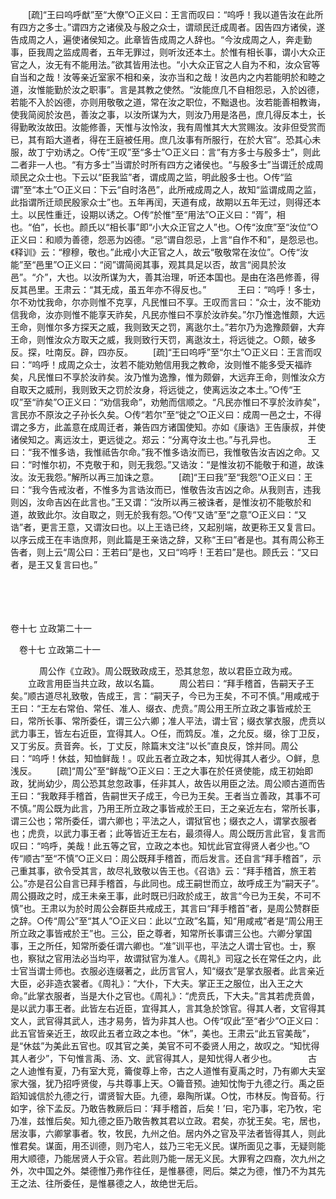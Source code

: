<!-- { "loadSidebar": true } -->
　　[疏]“王曰呜呼猷”至“大僚”○正义曰：王言而叹曰：“呜呼！我以道告汝在此所有四方之多士。”谓四方之诸侯及与殷之众士，谓顽民迁成周者。因告四方诸侯，遂告成周之人，遍使诸侯知之。此章皆告成周之人辞也。“今汝成周之人，奔走勤事，臣我周之监成周者，五年无罪过，则听汝还本土。於惟有相长事，谓小大众正官之人，汝无有不能用法。”欲其皆用法也。“小大众正官之人自为不和，汝众官等自当和之哉！汝等亲近室家不相和亲，汝亦当和之哉！汝邑内之内若能明於和睦之道，汝惟能勤於汝之职事”。言是其教之使然。“汝能庶几不自相怨忌，入於凶德，若能不入於凶德，亦则用敬敬之道，常在汝之职位，不黜退也。汝若能善相教诲，使我简阅於汝邑，善汝之事，以汝所谋为大，则汝乃用是洛邑，庶几得反本土，长得勤畋汝故田。汝能修善，天惟与汝怜汝，我有周惟其大大赏赐汝。汝非但受赏而已，其有蹈大道者，得在王庭被任用。庶几汝事有所服行，在於大官”。恐其心未服，故丁宁劝诱之。○传“王叹”至“多士”○正义曰：言“有方多士与殷多士”，则此二者非一人也。“有方多士”当谓於时所有四方之诸侯也。“与殷多士”当谓迁於成周顽民之众士也。下云以“臣我监”者，谓成周之监，明此殷多士也。○传“监谓”至“本土”○正义曰：下云“自时洛邑”，此所戒成周之人，故知“监谓成周之监，此指谓所迁顽民殷家众士”也。五年再闰，天道有成，故期以五年无过，则得还本土。以民性重迁，设期以诱之。○传“於惟”至“用法”○正义曰：“胥”，相也。“伯”，长也。颜氏以“相长事”即“小大众正官之人”也。○传“汝庶”至“汝位”○正义曰：和顺为善德，怨恶为凶德。“忌”谓自怨忌，上言“自作不和”，是怨忌也。《释训》云：“穆穆，敬也。”此戒小大正官之人，故云“敬敬常在汝位”。○传“汝能”至“邑里”○正义曰：“阅”谓简阅其事，观其具足以否，故言“阅具於汝邑”。“介”，大也。以汝所谋为大，善其治理，听还本国也。是由在洛邑修善，得反其邑里。王肃云：“其无成，虽五年亦不得反也。”
　
　　王曰：“呜呼！多士，尔不劝忱我命，尔亦则惟不克享，凡民惟曰不享。王叹而言曰：“众士，汝不能劝信我命，汝亦则惟不能享天祚矣，凡民亦惟曰不享於汝祚矣。”尔乃惟逸惟颇，大远王命，则惟尔多方探天之威，我则致天之罚，离逖尔土。”若尔乃为逸豫颇僻，大弃王命，则惟汝众方取天之威，我则致行天罚，离逖汝土，将远徙之。○颇，破多反。探，吐南反。辟，四亦反。 
　　[疏]“王曰呜呼”至“尔土”○正义曰：王言而叹曰：“呜呼！成周之众士，汝若不能劝勉信用我之教命，汝则惟不能多受天福祚矣，凡民惟曰不享於汝祚矣。汝乃惟为逸豫，惟为颇僻，大远弃王命，则惟汝众方自取天之威刑，我则致天之罚於汝身，将远徙之，使离远汝之本土。”○传“王叹”至“祚矣”○正义曰：“劝信我命”，劝勉而信顺之。“凡民亦惟曰不享於汝祚矣”，言民亦不原汝之子孙长久矣。○传“若尔”至“徙之”○正义曰：成周一邑之士，不得谓之多方，此盖意在成周迁者，兼告四方诸国使知。亦如《康诰》王告康叔，并使诸侯知之。离远汝土，更远徙之。郑云：“分离夺汝土也。”与孔异也。
　
　　王曰：“我不惟多诰，我惟祗告尔命。”我不惟多诰汝而已，我惟敬告汝吉凶之命。又曰：“时惟尔初，不克敬于和，则无我怨。”又诰汝：“是惟汝初不能敬于和道，故诛汝。汝无我怨。”解所以再三加诛之意。 
　　[疏]“王曰我”至“我怨”○正义曰：王曰：“我今告戒汝者，不惟多为言诰汝而已，惟敬告汝吉凶之命。从我则吉，违我则凶，汝命吉凶在此言也。”王又谓：“汝所以再三被诛者，是惟汝初不能敬於和道，故致此尔。汝自取之，则无於我有怨。”○传“又诰”至“之意”○正义曰：“又诰”者，更言王意，又谓汝曰也。以上王诰已终，又起别端，故更称王又复言曰。以序云成王在丰诰庶邦，则此篇是王亲诰之辞，又称“王曰”者是也。其有周公称王告者，则上云“周公曰：王若曰”是也，又曰“呜呼！王若曰”是也。顾氏云：“又曰者，是王又复言曰也。” 

　
  



 
　 




卷十七 立政第二十一 

　卷十七 立政第二十一 　 


　
　　周公作《立政》。周公既致政成王，恐其怠忽，故以君臣立政为戒。 
　　立政言用臣当共立政，故以名篇。 
　　周公若曰：“拜手稽首，告嗣天子王矣。”顺古道尽礼致敬，告成王，言：“嗣天子，今已为王矣，不可不慎。”用咸戒于王曰：“王左右常伯、常任、准人、缀衣、虎贲。”周公用王所立政之事皆戒於王曰，常所长事、常所委任，谓三公六卿；准人平法，谓士官；缀衣掌衣服，虎贲以武力事王，皆左右近臣，宜得其人。○任，而鸩反。准，之允反。缀，徐丁卫反，又丁劣反。贲音奔。长，丁丈反，除篇末文注“以长”直良反，馀并同。周公曰：“呜呼！休兹，知恤鲜哉！。叹此五者立政之本，知忧得其人者少。○鲜，息浅反。 
　　[疏]“周公”至“鲜哉”○正义曰：王之大事在於任贤使能，成王初始即政，犹尚幼少，周公恐其怠忽政事，任非其人，故告以用臣之法。周公顺古道而告王曰：“我敢拜手稽首，告嗣世天子成王，今已为王矣。王者当立善政，其事不可不慎。”周公既为此言，乃用王所立政之事皆戒於王曰，王之亲近左右，常所长事，谓三公也；常所委任，谓六卿也；平法之人，谓狱官也；缀衣之人，谓掌衣服者也；虎贲，以武力事王者；此等皆近王左右，最须得人。周公既历言此官，复言而叹曰：“呜呼，美哉！此五等之官，立政之本也。知忧此官宜得贤人者少也。”○传“顺古”至“不慎”○正义曰：周公既拜手稽首，而后发言。还自言“拜手稽首”，示己重其事，欲令受其言，故尽礼致敬以告王也。《召诰》云：“拜手稽首，旅王若公。”亦是召公自言已拜手稽首，与此同也。成王嗣世而立，故呼成王为“嗣天子”。周公摄政之时，成王未亲王事，此时既已归政於成王，故言“今已为王矣，不可不慎”也。王肃以为於时周公会群臣共戒成王，其言曰“拜手稽首”者，是周公赞群臣之辞。○传“周公”至“其人”○正义曰：此以“立政”名篇，知“用咸戒”者是“周公用王所立政之事皆戒於王”也。三公，臣之尊者，知常所长事谓三公也。六卿分掌国事，王之所任，知常所委任谓六卿也。“准”训平也，平法之人谓士官也。士，察也，察狱之官用法必当均平，故谓狱官为准人。《周礼》司寇之长在常任之内，此士官当谓士师也。衣服必连缀著之，此历言官人，知“缀衣”是掌衣服者。此言亲近大臣，必非造衣裳者。《周礼》：“大仆，下大夫。掌正王之服位，出入王之大命。”此掌衣服者，当是大仆之官也。《周礼》：“虎贲氏，下大夫。”言其若虎贲兽，是以武力事王者。此皆左右近臣，宜得其人，言其急於馀官。得其人者，文官得其文人，武官得其武人，违才易务，皆为非其人也。○传“叹此”至“者少”○正义曰：此五官皆亲近王，故叹此五者立政之本也。“休”，美也。王肃云“此五官美哉”，是“休兹”为美此五官也。叹其官之美，美官不可不委贤人用之，故叹之。“知忧得其人者少”，下句惟言禹、汤、文、武官得其人，是知忧得人者少也。
　
　　古之人迪惟有夏，乃有室大竞，籥俊尊上帝，古之人道惟有夏禹之时，乃有卿大夫室家大强，犹乃招呼贤俊，与共尊事上天。○籥音预。迪知忱恂于九德之行。禹之臣蹈知诚信於九德之行，谓贤智大臣。九德，皋陶所谋。○忱，市林反。恂音荀。行如字，徐下孟反。乃敢告教厥后曰：‘拜手稽首，后矣！’曰，宅乃事，宅乃牧，宅乃准，兹惟后矣。知九德之臣乃敢告教其君以立政。君矣，亦犹王矣。宅，居也，居汝事，六卿掌事者。牧，牧民，九州之伯。居内外之官及平法者皆得其人，则此惟君矣。谋面，用丕训德，则乃宅人，兹乃三宅无义民。谋所面见之事，无疑则能用大顺德，乃能居贤人于众官。若此则乃能一居无义民。大罪宥之四裔，次九州之外，次中国之外。桀德惟乃弗作往任，是惟暴德，罔后。桀之为德，惟乃不为其先王之法、往所委任，是惟暴德之人，故绝世无后。 
